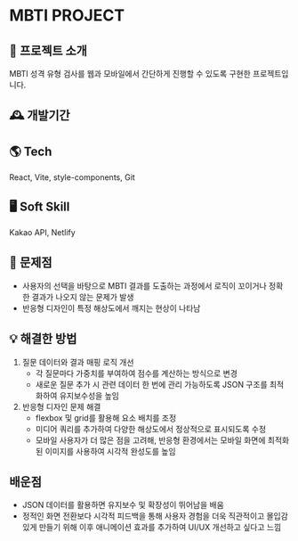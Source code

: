 # MBTI PROJECT

## 🌈 프로젝트 소개
MBTI 성격 유형 검사를 웹과 모바일에서 간단하게 진행할 수 있도록 구현한 프로젝트입니다.

## 🕰️ 개발기간

## 🌎 Tech
React, Vite, style-components, Git

## 🖥️ Soft Skill
Kakao API, Netlify

## 🥺 문제점
- 사용자의 선택을 바탕으로 MBTI 결과를 도출하는 과정에서 로직이 꼬이거나 정확한 결과가 나오지 않는 문제가 발생
- 반응형 디자인이 특정 해상도에서 깨지는 현상이 나타남

## 💡 해결한 방법
1. 질문 데이터와 결과 매핑 로직 개선
    - 각 질문마다 가중치를 부여하여 점수를 계산하는 방식으로 변경
    - 새로운 질문 추가 시 관련 데이터 한 번에 관리 가능하도록 JSON 구조를 최적화하여 유지보수성을 높임
2. 반응형 디자인 문제 해결
    - flexbox 및 grid를 활용해 요소 배치를 조정
    - 미디어 쿼리를 추가하여 다양한 해상도에서 정상적으로 표시되도록 수정
    - 모바일 사용자가 더 많은 점을 고려해, 반응형 환경에서는 모바일 화면에 최적화된 이미지를 사용하여 시각적 완성도를 높임

## 배운점
- JSON 데이터를 활용하면 유지보수 및 확장성이 뛰어남을 배움
- 정적인 화면 전환보다 시각적 피드백을 통해 사용자 경험을 더욱 직관적이고 몰입감 있게 만들기 위해 이후 애니메이션 효과를 추가하여 UI/UX 개선하고 싶다고 느낌
